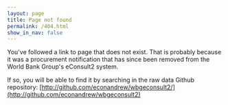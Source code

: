 ```yaml
---
layout: page
title: Page not found
permalink: /404.html
show_in_nav: false
---
```


You've followed a link to page that does not exist. That is probably because it was a
procurement notification that has since been removed from the World Bank Group's
eConsult2 system.

If so, you will be able to find it by searching in the raw data Github repository:
[http://github.com/econandrew/wbgeconsult2/](http://github.com/econandrew/wbgeconsult2)